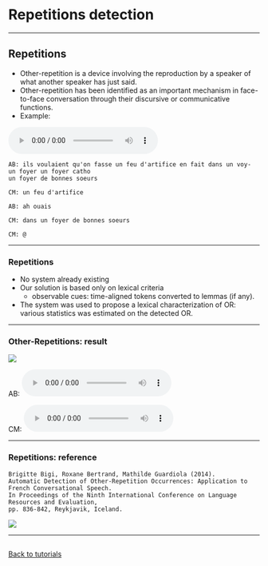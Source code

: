 # Repetitions detection

-----------------

## Repetitions

* Other-repetition is a device involving the reproduction by a speaker 
of what another speaker has just said.
* Other-repetition has been identified as an important mechanism
in face-to-face conversation through their discursive or communicative
functions.
* Example:

![Extract of Corpus of Interactional Data](./media/AB-CM-extract-repet.wav)

    AB: ils voulaient qu'on fasse un feu d'artifice en fait dans un voy- un foyer un foyer catho 
    un foyer de bonnes soeurs
    
    CM: un feu d'artifice
    
    AB: ah ouais
    
    CM: dans un foyer de bonnes soeurs 
    
    CM: @

-----------------

### Repetitions

* No system already existing
* Our solution is based only on lexical criteria
    - observable cues: time-aligned tokens converted to lemmas (if any).
* The system was used to propose a lexical characterization of OR:
various statistics was estimated on the detected OR.

-----------------

### Other-Repetitions: result

![](./screenshots/AB-CM-repetition.png)

AB: ![](./media/AB-extract-repet.wav)

CM: ![](./media/CM-extract-repet.wav)

-------------------------------

### Repetitions: reference

    Brigitte Bigi, Roxane Bertrand, Mathilde Guardiola (2014).
    Automatic Detection of Other-Repetition Occurrences: Application to French Conversational Speech.
    In Proceedings of the Ninth International Conference on Language Resources and Evaluation, 
    pp. 836-842, Reykjavik, Iceland.

![](./screenshots/repetitions_paper.png)

-------------------------------

##

[Back to tutorials](tutorial.html)
